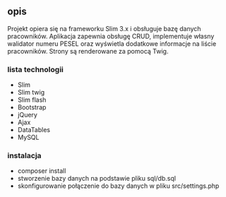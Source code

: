 ## opis
Projekt opiera się na frameworku Slim 3.x i obsługuje bazę danych pracowników. Aplikacja zapewnia obsługę CRUD, implementuje własny walidator numeru PESEL oraz wyświetla dodatkowe informacje na liście pracowników. Strony są renderowane za pomocą Twig. 

### lista technologii
- Slim
- Slim twig
- Slim flash
- Bootstrap
- jQuery
- Ajax
- DataTables
- MySQL

### instalacja
- composer install
- stworzenie bazy danych na podstawie pliku sql/db.sql
- skonfigurowanie połączenie do bazy danych w pliku src/settings.php